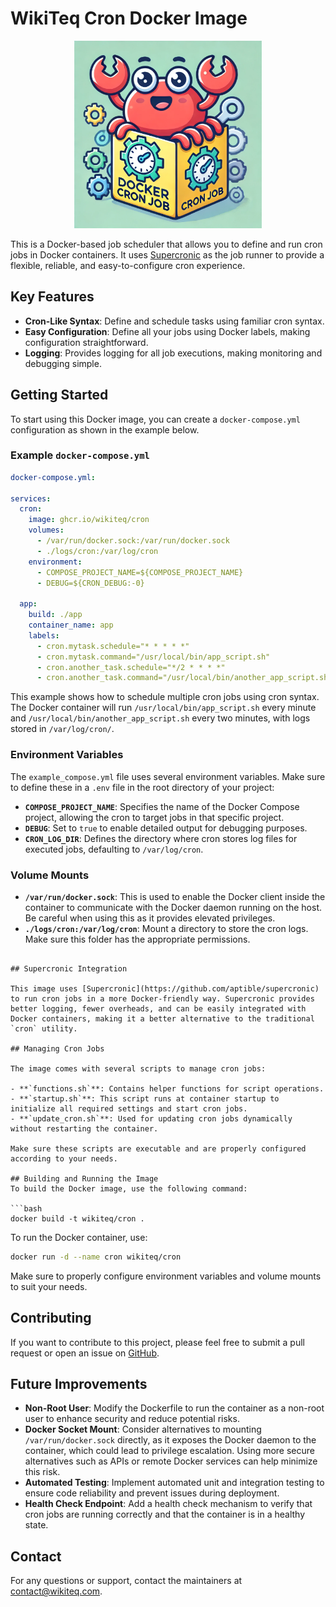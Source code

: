 # WikiTeq Cron Docker Image

<div align="center">
  <img src="WikiTeq-docker-cron.webp" alt="WikiTeq Cron Mascot" width="300">
</div>

This is a Docker-based job scheduler that allows you to define and run cron jobs in Docker containers. It uses [Supercronic](https://github.com/aptible/supercronic) as the job runner to provide a flexible, reliable, and easy-to-configure cron experience.

## Key Features
- **Cron-Like Syntax**: Define and schedule tasks using familiar cron syntax.
- **Easy Configuration**: Define all your jobs using Docker labels, making configuration straightforward.
- **Logging**: Provides logging for all job executions, making monitoring and debugging simple.

## Getting Started

To start using this Docker image, you can create a `docker-compose.yml` configuration as shown in the example below.

### Example `docker-compose.yml`
```yaml
docker-compose.yml:

services:
  cron:
    image: ghcr.io/wikiteq/cron
    volumes:
      - /var/run/docker.sock:/var/run/docker.sock
      - ./logs/cron:/var/log/cron
    environment:
      - COMPOSE_PROJECT_NAME=${COMPOSE_PROJECT_NAME}
      - DEBUG=${CRON_DEBUG:-0}

  app:
    build: ./app
    container_name: app
    labels:
      - cron.mytask.schedule="* * * * *"
      - cron.mytask.command="/usr/local/bin/app_script.sh"
      - cron.another_task.schedule="*/2 * * * *"
      - cron.another_task.command="/usr/local/bin/another_app_script.sh"
```
This example shows how to schedule multiple cron jobs using cron syntax. The Docker container will run `/usr/local/bin/app_script.sh` every minute and `/usr/local/bin/another_app_script.sh` every two minutes, with logs stored in `/var/log/cron/`.

### Environment Variables
The `example_compose.yml` file uses several environment variables. Make sure to define these in a `.env` file in the root directory of your project:
- **`COMPOSE_PROJECT_NAME`**: Specifies the name of the Docker Compose project, allowing the cron to target jobs in that specific project.
- **`DEBUG`**: Set to `true` to enable detailed output for debugging purposes.
- **`CRON_LOG_DIR`**: Defines the directory where cron stores log files for executed jobs, defaulting to `/var/log/cron`.

### Volume Mounts
- **`/var/run/docker.sock`**: This is used to enable the Docker client inside the container to communicate with the Docker daemon running on the host. Be careful when using this as it provides elevated privileges.
- **`./logs/cron:/var/log/cron`**: Mount a directory to store the cron logs. Make sure this folder has the appropriate permissions.

```

## Supercronic Integration

This image uses [Supercronic](https://github.com/aptible/supercronic) to run cron jobs in a more Docker-friendly way. Supercronic provides better logging, fewer overheads, and can be easily integrated with Docker containers, making it a better alternative to the traditional `cron` utility.

## Managing Cron Jobs

The image comes with several scripts to manage cron jobs:

- **`functions.sh`**: Contains helper functions for script operations.
- **`startup.sh`**: This script runs at container startup to initialize all required settings and start cron jobs.
- **`update_cron.sh`**: Used for updating cron jobs dynamically without restarting the container.

Make sure these scripts are executable and are properly configured according to your needs.

## Building and Running the Image
To build the Docker image, use the following command:

```bash
docker build -t wikiteq/cron .
```
To run the Docker container, use:

```bash
docker run -d --name cron wikiteq/cron
```

Make sure to properly configure environment variables and volume mounts to suit your needs.

## Contributing
If you want to contribute to this project, please feel free to submit a pull request or open an issue on [GitHub](https://github.com/WikiTeq/docker-cron).

## Future Improvements
- **Non-Root User**: Modify the Dockerfile to run the container as a non-root user to enhance security and reduce potential risks.
- **Docker Socket Mount**: Consider alternatives to mounting `/var/run/docker.sock` directly, as it exposes the Docker daemon to the container, which could lead to privilege escalation. Using more secure alternatives such as APIs or remote Docker services can help minimize this risk.
- **Automated Testing**: Implement automated unit and integration testing to ensure code reliability and prevent issues during deployment.
- **Health Check Endpoint**: Add a health check mechanism to verify that cron jobs are running correctly and that the container is in a healthy state.

## Contact
For any questions or support, contact the maintainers at contact@wikiteq.com.
